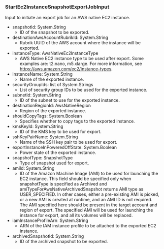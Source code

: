 ### StartEc2InstanceSnapshotExportJobInput
Input to initiate an export job for an AWS native EC2 instance.

- snapshotId: System.String
  - ID of the snapshot to be exported.
- destinationAwsAccountRubrikId: System.String
  - Rubrik UUID of the AWS account where the instance will be exported.
- instanceType: AwsNativeEc2InstanceType
  - AWS Native EC2 instance type to be used after export. Some examples are: t2.nano, m5.xlarge. For more information, see https://aws.amazon.com/ec2/instance-types.
- instanceName: System.String
  - Name of the exported instance.
- securityGroupIds: list of System.Strings
  - List of security group IDs to be used for the exported instance.
- subnetId: System.String
  - ID of the subnet to use for the exported instance.
- destinationRegionId: AwsNativeRegion
  - Region of the exported instance.
- shouldCopyTags: System.Boolean
  - Specifies whether to copy tags to the exported instance.
- kmsKeyId: System.String
  - ID of the KMS key to be used for export.
- sshKeyPairName: System.String
  - Name of the SSH key pair to be used for export.
- exportInstanceInPoweredOffState: System.Boolean
  - Power state of the exported instance.
- snapshotType: SnapshotType
  - Type of snapshot used for export.
- amiId: System.String
  - ID of the Amazon Machine Image (AMI) to be used for launching the EC2 instance. This field should be specified only when snapshotType is specified as Archived and amiTypeForAwsNativeArchivedSnapshot returns AMI type as USER_SPECIFIED. In other cases, either a pre-existing AMI is picked, or a new AMI is created at runtime, and an AMI ID is not required. The AMI specified here should be present in the target account and region of export. The specified AMI will be used for launching the instance for export, and all its volumes will be replaced.
- iamInstanceProfileArn: System.String
  - ARN of the IAM instance profile to be attached to the exported EC2 instance.
- archivedSnapshotId: System.String
  - ID of the archived snapshot to be exported.
